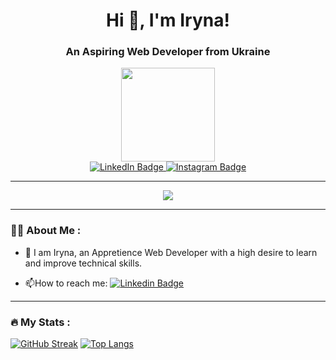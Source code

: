 <h1 align="center">Hi 👋, I'm Iryna!</h1>
<h3 align="center">An Aspiring Web Developer from Ukraine</h3>

<div id="header" align="center">
  <img src="https://media.giphy.com/media/H3NF3JvE1mOsOXb8l3/giphy.gif" width="150"/>
</div>
<div id="badges" align="center">
  <a href="https://www.linkedin.com/in/iryna-murzak-02199a245">
    <img src="https://img.shields.io/badge/LinkedIn-blue?style=for-the-badge&logo=linkedin&logoColor=white" alt="LinkedIn Badge"/>
  </a>
  <a href="https://www.instagram.com/kiowoji/">
    <img src="https://img.shields.io/badge/Instagram-grey?style=for-the-badge&logo=instagram&logoColor=white" alt="Instagram Badge"/>
  </a>
</div>
<img src="https://komarev.com/ghpvc/?username=kiowoji&style=flat-square&color=blue" alt=""/>

---
<div align="center">
  <img src="https://media.giphy.com/media/kz6cm1kKle2MYkHtJF/giphy.gif"/>
</div>

---
### :woman_technologist: About Me :
- :telescope: I am Iryna, an Appretience Web Developer with a high desire to learn and improve technical skills.

- :mailbox:How to reach me: [![Linkedin Badge](https://img.shields.io/badge/-kakbar-blue?style=flat&logo=Linkedin&logoColor=white)](https://www.linkedin.com/in/iryna-murzak-02199a245)

---
### :fire: My Stats :
[![GitHub Streak](http://github-readme-streak-stats.herokuapp.com?user=kiowoji&theme=dark&background=000000)](https://git.io/streak-stats)
[![Top Langs](https://github-readme-stats.vercel.app/api/top-langs/?username=kiowoji&layout=compact&theme=vision-friendly-dark)](https://github.com/anuraghazra/github-readme-stats)
